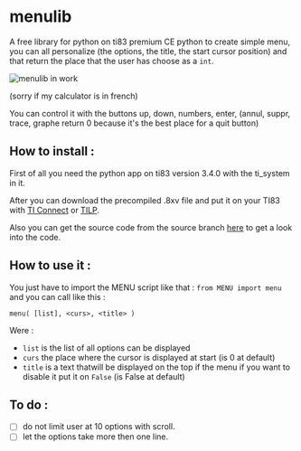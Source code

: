 # menulib
A free library for python on ti83 premium CE python to create simple menu, you can all personalize (the options, the title, the start cursor position) and that return the place that the user has choose as a `int`.

![menulib in work](https://i.postimg.cc/CzhNjyrD/Webp-net-gifmaker.gif)

(sorry if my calculator is in french)

You can control it with the buttons up, down, numbers, enter, (annul, suppr, trace, graphe return 0 because it's the best place for a quit button)

## How to install :

First of all you need the python app on ti83 version 3.4.0 with the ti_system in it.

After you can download the precompiled .8xv file and put it on your TI83 with [TI Connect](https://education.ti.com/en/products/computer-software/ti-connect-ce-sw) or [TILP](https://www.ticalc.org/archives/files/fileinfo/374/37481.html).

Also you can get the source code from the source branch [here](https://github.com/Guillaume-favier/ti83python-menulib/tree/source) to get a look into the code.

## How to use it :
You just have to import the MENU script like that : `from MENU import menu` and you can call like this :

    menu( [list], <curs>, <title> )
Were :
* `list` is the list of all options can be displayed
* `curs` the place where the cursor is displayed at start (is 0 at default)
* `title` is a text thatwill be displayed on the top if the menu if you want to disable it put it on `False` (is False at default)

## To do :
- [ ] do not limit user at 10 options with scroll.
- [ ] let the options take more then one line.
